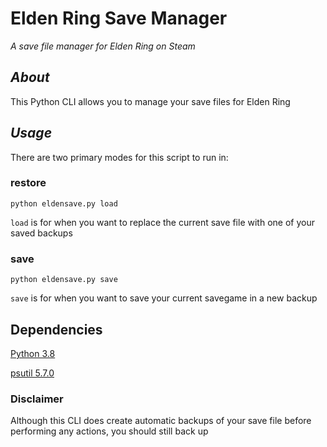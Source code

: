 # Elden Ring Save Manager
_A save file manager for Elden Ring on Steam_

## _About_
This Python CLI allows you to manage your save files for Elden Ring

## _Usage_
There are two primary modes for this script to run in:

### restore
`python eldensave.py load`

`load` is for when you want to replace the current save file with one of your saved backups

### save
`python eldensave.py save`

`save` is for when you want to save your current savegame in a new backup

## Dependencies

[Python 3.8](https://www.python.org/downloads/release/python-380/)

[psutil 5.7.0](https://pypi.org/project/psutil/)


### Disclaimer
Although this CLI does create automatic backups of your save file before performing any actions, you should still
back up 
